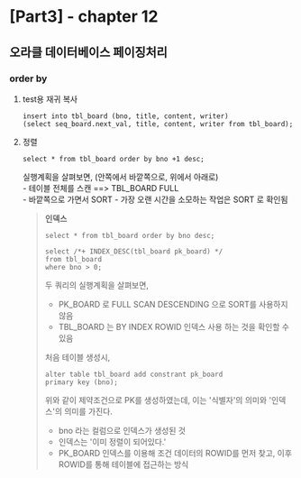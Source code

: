 
[Part3] - chapter 12
=========================

오라클 데이터베이스 페이징처리
-----------------

### **order by**

1. test용 재귀 복사
    ```
    insert into tbl_board (bno, title, content, writer)
    (select seq_board.next_val, title, content, writer from tbl_board);
    ```
2. 정렬 
    ```
    select * from tbl_board order by bno +1 desc;
    ```    
    실행계획을 살펴보면,  (안쪽에서 바깥쪽으로, 위에서 아래로)  
        - 테이블 전체를 스캔 ==> TBL_BOARD FULL   
        - 바깥쪽으로 가면서 SORT
        - 가장 오랜 시간을 소모하는 작업은 SORT 로 확인됨

    >    **인덱스**
    >    ```
    >    select * from tbl_board order by bno desc;
    >    ```
    >    ```
    >    select /*+ INDEX_DESC(tbl_board pk_board) */
    >    from tbl_board 
    >    where bno > 0;
    >    ```
    >    두 쿼리의 실행계획을 살펴보면,   
    >    - PK_BOARD 로 FULL SCAN DESCENDING 으로 SORT를 사용하지 않음   
    >    - TBL_BOARD 는  BY INDEX ROWID 인덱스 사용 하는 것을 확인할 수 있음   
    >
    >    처음 테이블 생성시, 
    >    ```
    >    alter table tbl_board add constrant pk_board
    >    primary key (bno);
    >    ```
    >    위와 같이 제약조건으로 PK를 생성하였는데, 이는 '식별자'의 의미와 '인덱스'의 의미를 가진다. 
    >    - bno 라는 컬럼으로 인덱스가 생성된 것
    >    - 인덱스는 '이미 정렬이 되어있다.' 
    >    - PK_BOARD 인덱스를 이용해 조건 데이터의 ROWID를 먼저 찾고, 이후 ROWID를 통해 테이블에 접근하는 방식
    
    





